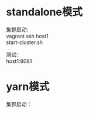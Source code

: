 # standalone模式

集群启动:  
vagrant ssh host1  
start-cluster.sh  

测试:  
host1:8081

# yarn模式

集群启动：  
